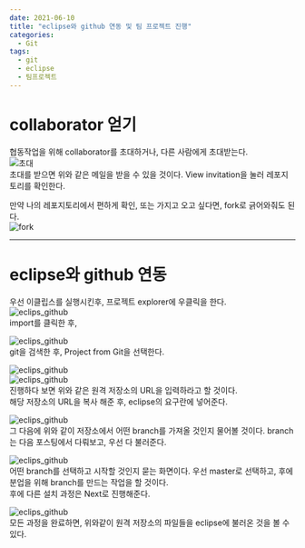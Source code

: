 ```yaml
---
date: 2021-06-10
title: "eclipse와 github 연동 및 팀 프로젝트 진행"
categories:
  - Git
tags:
  - git
  - eclipse
  - 팀프로젝트
---
```


# collaborator 얻기

협동작업을 위해 collaborator를 초대하거나, 다른 사람에게 초대받는다.  
![초대](https://rnrudxo2872.github.io/assets/images/github/invit_github.png)  
초대를 받으면 위와 같은 메일을 받을 수 있을 것이다. View invitation을 눌러 레포지토리를 확인한다.

만약 나의 레포지토리에서 편하게 확인, 또는 가지고 오고 싶다면, fork로 긁어와줘도 된다.  
![fork](https://rnrudxo2872.github.io/assets/images/github/git_hub_fork.png)

---

# eclipse와 github 연동

우선 이클립스를 실행시킨후, 프로젝트 explorer에 우클릭을 한다.  
![eclips_github](https://rnrudxo2872.github.io/assets/images/github/github_eclipse_1.png)  
import를 클릭한 후,

![eclips_github](https://rnrudxo2872.github.io/assets/images/github/github_eclipse_2.png)  
git을 검색한 후, Project from Git을 선택한다.

![eclips_github](https://rnrudxo2872.github.io/assets/images/github/github_eclipse_3.png)  
![eclips_github](https://rnrudxo2872.github.io/assets/images/github/github_eclipse_4.png)  
진행하다 보면 위와 같은 원격 저장소의 URL을 입력하라고 할 것이다.  
해당 저장소의 URL을 복사 해준 후, eclipse의 요구란에 넣어준다.

![eclips_github](https://rnrudxo2872.github.io/assets/images/github/github_eclipse_5.png)  
그 다음에 위와 같이 저장소에서 어떤 branch를 가져올 것인지 물어볼 것이다. branch는 다음 포스팅에서 다뤄보고, 우선 다 불러준다.

![eclips_github](https://rnrudxo2872.github.io/assets/images/github/github_eclipse_6.png)  
어떤 branch를 선택하고 시작할 것인지 묻는 화면이다. 우선 master로 선택하고, 후에 분업을 위해 branch를 만드는 작업을 할 것이다.  
후에 다른 설치 과정은 Next로 진행해준다.

![eclips_github](https://rnrudxo2872.github.io/assets/images/github/github_eclipse_7.png)  
모든 과정을 완료하면, 위와같이 원격 저장소의 파일들을 eclipse에 불러온 것을 볼 수 있다.

